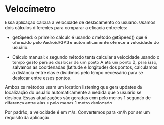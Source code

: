 # Velocímetro

Essa aplicação calcula a velocidade de deslocamento do usuário. Usamos dois cálculos diferentes para comparar a eficacia entre eles:

- getSpeed: o primeiro cálculo é usando o método getSpeed() que é oferecido pelo Android/GPS e automaticamente oferece a velocidade do usuário.

- Cálculo manual: o segundo método tenta calcular a velocidade usando o tempo gasto para se deslocar de um ponto A até um ponto B; para isso, salvamos as coordenadas (latitude e longitude) dos pontos, calculamos a distância entre elas e dividimos pelo tempo necessário para se deslocar entre esses pontos.

Ambos os métodos usam um location listening que gera updates da localização do usuário automaticamente a medida que o usuário se desloca. Essas atualizações são geradas com pelo menos 1 segundo de diferença entre elas e pelo menos 1 metro deslocado.

Por padrão, a velocidade é em m/s. Convertemos para km/h por ser um requisito da aplicação.
